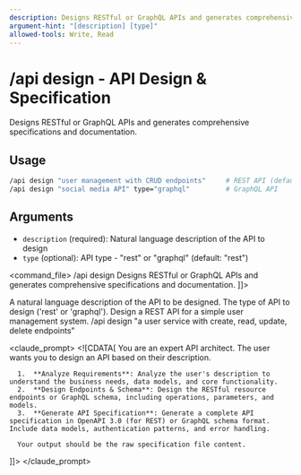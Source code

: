 ```yaml
---
description: Designs RESTful or GraphQL APIs and generates comprehensive specifications
argument-hint: "[description] [type]"
allowed-tools: Write, Read
---
```


# /api design - API Design & Specification

Designs RESTful or GraphQL APIs and generates comprehensive specifications and documentation.

## Usage
```bash
/api design "user management with CRUD endpoints"     # REST API (default)
/api design "social media API" type="graphql"         # GraphQL API
```

## Arguments
- `description` (required): Natural language description of the API to design
- `type` (optional): API type - "rest" or "graphql" (default: "rest")

<command_file>
  <metadata>
    <name>/api design</name>
    <purpose>Designs RESTful or GraphQL APIs and generates comprehensive specifications and documentation.</purpose>
    <usage>
      <![CDATA[
      /api design "[description]" <type="rest">
      ]]>
    </usage>
  </metadata>

  <arguments>
    <argument name="description" type="string" required="true">
      <description>A natural language description of the API to be designed.</description>
    </argument>
    <argument name="type" type="string" required="false" default="rest">
      <description>The type of API to design ('rest' or 'graphql').</description>
    </argument>
  </arguments>
  
  <examples>
    <example>
      <description>Design a REST API for a simple user management system.</description>
      <usage>/api design "a user service with create, read, update, delete endpoints"</usage>
    </example>
  </examples>

  <claude_prompt>
    <prompt>
      <![CDATA[
You are an expert API architect. The user wants you to design an API based on their description.

      1.  **Analyze Requirements**: Analyze the user's description to understand the business needs, data models, and core functionality.
      2.  **Design Endpoints & Schema**: Design the RESTful resource endpoints or GraphQL schema, including operations, parameters, and models.
      3.  **Generate API Specification**: Generate a complete API specification in OpenAPI 3.0 (for REST) or GraphQL schema format. Include data models, authentication patterns, and error handling.

      Your output should be the raw specification file content.
]]>
    </prompt>
  </claude_prompt>

  <dependencies>
    <!-- This command is self-contained -->
  </dependencies>
</command_file>